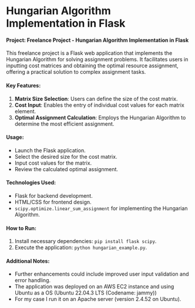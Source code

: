 # Hungarian Algorithm Implementation in Flask

#### Project: Freelance Project - Hungarian Algorithm Implementation in Flask

This freelance project is a Flask web application that implements the Hungarian Algorithm for solving assignment problems. It facilitates users in inputting cost matrices and obtaining the optimal resource assignment, offering a practical solution to complex assignment tasks.

#### Key Features:
1. **Matrix Size Selection**: Users can define the size of the cost matrix.
2. **Cost Input**: Enables the entry of individual cost values for each matrix element.
3. **Optimal Assignment Calculation**: Employs the Hungarian Algorithm to determine the most efficient assignment.

#### Usage:
- Launch the Flask application.
- Select the desired size for the cost matrix.
- Input cost values for the matrix.
- Review the calculated optimal assignment.

#### Technologies Used:
- Flask for backend development.
- HTML/CSS for frontend design.
- `scipy.optimize.linear_sum_assignment` for implementing the Hungarian Algorithm.

#### How to Run:
1. Install necessary dependencies: `pip install flask scipy`.
2. Execute the application: `python hungarian_example.py`.

#### Additional Notes:
- Further enhancements could include improved user input validation and error handling.
- The application was deployed on an AWS EC2 instance and using Ubuntu as a OS (Ubuntu 22.04.3 LTS (Codename: jammy))
- For my case I run it on an Apache server (version 2.4.52 on Ubuntu).

